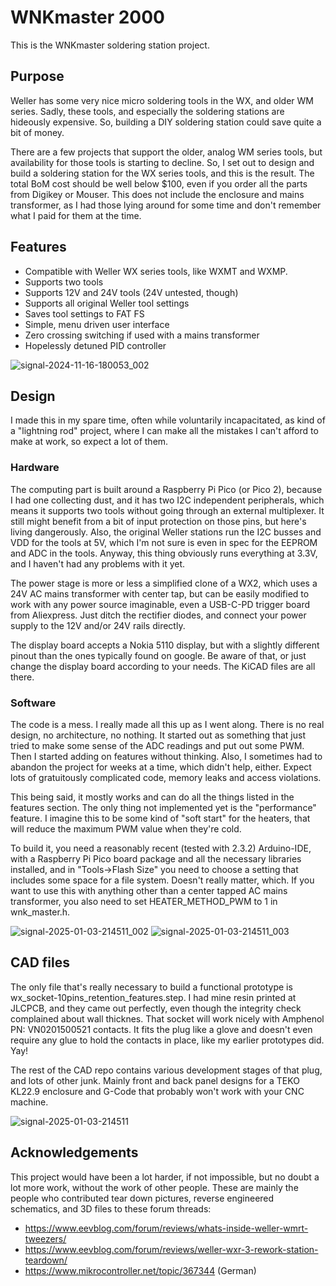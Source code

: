 # WNKmaster 2000

This is the WNKmaster soldering station project.

## Purpose
Weller has some very nice micro soldering tools in the WX, and older WM series.
Sadly, these tools, and especially the soldering stations are hideously expensive.
So, building a DIY soldering station could save quite a bit of money.

There are a few projects that support the older, analog WM series tools, but
availability for those tools is starting to decline. So, I set out to design and
build a soldering station for the WX series tools, and this is the result.
The total BoM cost should be well below $100, even if you order all the parts from Digikey or Mouser.
This does not include the enclosure and mains transformer, as I had those lying around for some time and don't remember what I paid for them at the time.

## Features
- Compatible with Weller WX series tools, like WXMT and WXMP.
- Supports two tools
- Supports 12V and 24V tools (24V untested, though)
- Supports all original Weller tool settings
- Saves tool settings to FAT FS
- Simple, menu driven user interface
- Zero crossing switching if used with a mains transformer
- Hopelessly detuned PID controller

![signal-2024-11-16-180053_002](https://github.com/user-attachments/assets/62338a2f-e7a4-4f7b-8abd-2d32937dafd1)

## Design
I made this in my spare time, often while voluntarily incapacitated, as kind of a "lightning rod" project, where I can make all the mistakes I can't afford to make at work, so expect a lot of them.

### Hardware
The computing part is built around a Raspberry Pi Pico (or Pico 2), because I had one collecting dust, and it has two I2C independent peripherals, which means it supports two tools without going through an external multiplexer. It still might benefit from a bit of input protection on those pins, but here's living dangerously. Also, the original Weller stations run the I2C busses and VDD for the tools at 5V, which I'm not sure is even in spec for the EEPROM and ADC in the tools. Anyway, this thing obviously runs everything at 3.3V, and I haven't had any problems with it yet.

The power stage is more or less a simplified clone of a WX2, which uses a 24V AC mains transformer with center tap, but can be easily modified to work with any power source imaginable, even a USB-C-PD trigger board from Aliexpress. Just ditch the rectifier diodes, and connect your power supply to the 12V and/or 24V rails directly.

The display board accepts a Nokia 5110 display, but with a slightly different pinout than the ones typically found on google. Be aware of that, or just change the display board according to your needs. The KiCAD files are all there.

### Software
The code is a mess. I really made all this up as I went along. There is no real design, no architecture, no nothing. It started out as something that just tried to make some sense of the ADC readings and put out some PWM. Then I started adding on features without thinking. Also, I sometimes had to abandon the project for weeks at a time, which didn't help, either.
Expect lots of gratuitously complicated code, memory leaks and access violations.

This being said, it mostly works and can do all the things listed in the features section. The only thing not implemented yet is the "performance" feature. I imagine this to be some kind of "soft start" for the heaters, that will reduce the maximum PWM value when they're cold.

To build it, you need a reasonably recent (tested with 2.3.2) Arduino-IDE, with a Raspberry Pi Pico board package and all the necessary libraries installed, and in "Tools->Flash Size" you need to choose a setting that includes some space for a file system. Doesn't really matter, which.
If you want to use this with anything other than a center tapped AC mains transformer, you also need to set HEATER_METHOD_PWM to 1 in wnk_master.h.

![signal-2025-01-03-214511_002](https://github.com/user-attachments/assets/d3d8abb5-2d03-4acf-984e-51cd7378ef8b)
![signal-2025-01-03-214511_003](https://github.com/user-attachments/assets/70a2f9d5-fd78-48dd-a848-14c834e9cd68)

## CAD files
The only file that's really necessary to build a functional prototype is wx_socket-10pins_retention_features.step. I had mine resin printed at JLCPCB, and they came out perfectly, even though the integrity check complained about wall thicknes. That socket will work nicely with Amphenol PN: VN0201500521 contacts. It fits the plug like a glove and doesn't even require any glue to hold the contacts in place, like my earlier prototypes did. Yay!

The rest of the CAD repo contains various development stages of that plug, and lots of other junk. Mainly front and back panel designs for a TEKO KL22.9 enclosure and G-Code that probably won't work with your CNC machine.

![signal-2025-01-03-214511](https://github.com/user-attachments/assets/b06c70e6-ad0e-40c9-b3bf-ef9ca5f48cf8)

## Acknowledgements
This project would have been a lot harder, if not impossible, but no doubt a lot more work, without the work of other people.
These are mainly the people who contributed tear down pictures, reverse engineered schematics, and 3D files to these forum threads:
- https://www.eevblog.com/forum/reviews/whats-inside-weller-wmrt-tweezers/
- https://www.eevblog.com/forum/reviews/weller-wxr-3-rework-station-teardown/
- https://www.mikrocontroller.net/topic/367344 (German)
